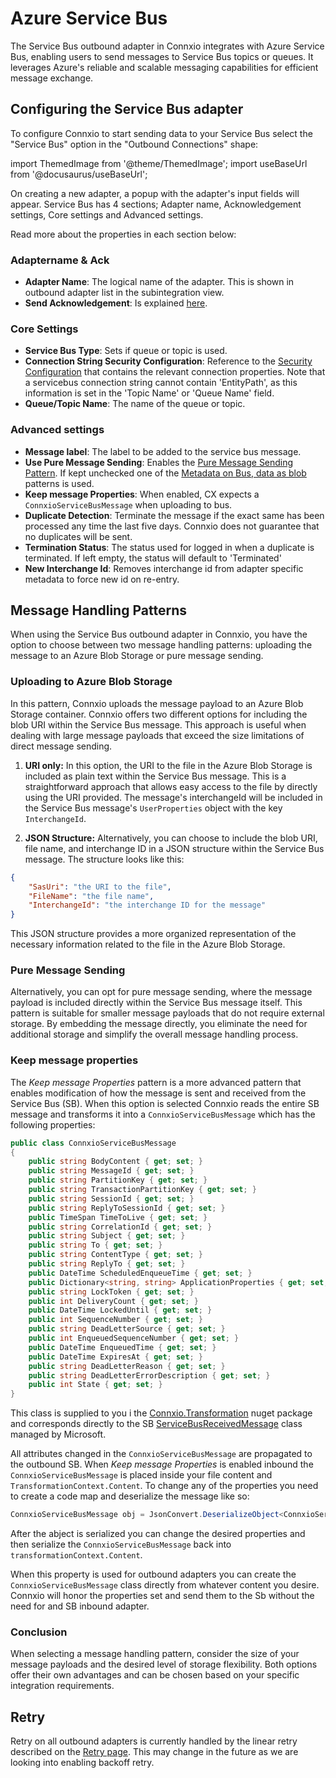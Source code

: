 # Azure Service Bus

The Service Bus outbound adapter in Connxio integrates with Azure Service Bus, enabling users to send messages to Service Bus topics or queues. It leverages Azure's reliable and scalable messaging capabilities for efficient message exchange.


## Configuring the Service Bus adapter

To configure Connxio to start sending data to your Service Bus select the "Service Bus" option in the "Outbound Connections" shape:

import ThemedImage from '@theme/ThemedImage';
import useBaseUrl from '@docusaurus/useBaseUrl';

<div style={{maxWidth: '400px'}}>
  <ThemedImage
    alt="outbound connections"
    sources={{
      light: useBaseUrl('/img/docs/outbound/outbound-connection-light.webp'),
      dark: useBaseUrl('/img/docs/outbound/outbound-connection-dark.webp#dark-only'),
    }}
  />
</div>

On creating a new adapter, a popup with the adapter's input fields will appear.
Service Bus has 4 sections; Adapter name, Acknowledgement settings, Core settings and Advanced settings.

<div style={{maxWidth: '400px'}}>
  <ThemedImage
    alt="properties"
    sources={{
      light: useBaseUrl('/img/docs/outbound/outbound-sections-light.webp'),
      dark: useBaseUrl('/img/docs/outbound/outbound-sections-dark.webp#dark-only'),
    }}
  />
</div>

Read more about the properties in each section below:

### Adaptername & Ack

- **Adapter Name**: The logical name of the adapter. This is shown in outbound adapter list in the subintegration view.
- **Send Acknowledgement**: Is explained [here](/integrations/adapters/outbound/Acknowledgment).


### Core Settings
<div style={{maxWidth: '400px'}}>
  <ThemedImage
    alt="data pickup interval"
    sources={{
      light: useBaseUrl('/img/docs/outbound/sb-core-light.webp'),
      dark: useBaseUrl('/img/docs/outbound/sb-core-dark.webp#dark-only'),
    }}
  />
</div>

- **Service Bus Type**: Sets if queue or topic is used.
- **Connection String Security Configuration**: Reference to the [Security Configuration](/connxio-portal/security-configurations) that contains the relevant connection properties. Note that a servicebus connection string cannot contain 'EntityPath', as this information is set in the 'Topic Name' or 'Queue Name' field.
- **Queue/Topic Name**: The name of the queue or topic.

### Advanced settings

<div style={{maxWidth: '400px'}}>
  <ThemedImage
    alt="data pickup interval"
    sources={{
      light: useBaseUrl('/img/docs/outbound/sb-settings-light.webp'),
      dark: useBaseUrl('/img/docs/outbound/sb-setting-dark.webp#dark-only'),
    }}
  />
</div>

- **Message label**: The label to be added to the service bus message.
- **Use Pure Message Sending**: Enables the [Pure Message Sending Pattern](#pure-message-sending). If kept unchecked one of the [Metadata on Bus, data as blob](#metadata-on-bus-data-as-blob) patterns is used.
- **Keep message Properties**: When enabled, CX expects a `ConnxioServiceBusMessage` when uploading to bus.
- **Duplicate Detection**: Terminate the message if the exact same has been processed any time the last five days. Connxio does not guarantee that no duplicates will be sent.
- **Termination Status**: The status used for logged in when a duplicate is terminated. If left empty, the status will default to 'Terminated'
- **New Interchange Id**: Removes interchange id from adapter specific metadata to force new id on re-entry.

## Message Handling Patterns

When using the Service Bus outbound adapter in Connxio, you have the option to choose between two message handling patterns: uploading the message to an Azure Blob Storage or pure message sending.

### Uploading to Azure Blob Storage

In this pattern, Connxio uploads the message payload to an Azure Blob Storage container. Connxio offers two different options for including the blob URI within the Service Bus message. This approach is useful when dealing with large message payloads that exceed the size limitations of direct message sending.

1. **URI only:**
   In this option, the URI to the file in the Azure Blob Storage is included as plain text within the Service Bus message. This is a straightforward approach that allows easy access to the file by directly using the URI provided. The message's interchangeId will be included in the Service Bus message's `UserProperties` object with the key `InterchangeId`.

2. **JSON Structure:**
   Alternatively, you can choose to include the blob URI, file name, and interchange ID in a JSON structure within the Service Bus message. The structure looks like this:
```json
{
    "SasUri": "the URI to the file",
    "FileName": "the file name",
    "InterchangeId": "the interchange ID for the message"
}
```

This JSON structure provides a more organized representation of the necessary information related to the file in the Azure Blob Storage.

### Pure Message Sending

Alternatively, you can opt for pure message sending, where the message payload is included directly within the Service Bus message itself. This pattern is suitable for smaller message payloads that do not require external storage. By embedding the message directly, you eliminate the need for additional storage and simplify the overall message handling process.

### Keep message properties

The _Keep message Properties_ pattern is a more advanced pattern that enables modification of how the message is sent and received from the Service Bus (SB). When this option is selected Connxio reads the entire SB message and transforms it into a `ConnxioServiceBusMessage` which has the following properties:

```csharp
public class ConnxioServiceBusMessage
{
    public string BodyContent { get; set; }
    public string MessageId { get; set; }
    public string PartitionKey { get; set; }
    public string TransactionPartitionKey { get; set; }
    public string SessionId { get; set; }
    public string ReplyToSessionId { get; set; }
    public TimeSpan TimeToLive { get; set; }
    public string CorrelationId { get; set; }
    public string Subject { get; set; }
    public string To { get; set; }
    public string ContentType { get; set; }
    public string ReplyTo { get; set; }
    public DateTime ScheduledEnqueueTime { get; set; }
    public Dictionary<string, string> ApplicationProperties { get; set; }
    public string LockToken { get; set; }
    public int DeliveryCount { get; set; }
    public DateTime LockedUntil { get; set; }
    public int SequenceNumber { get; set; }
    public string DeadLetterSource { get; set; }
    public int EnqueuedSequenceNumber { get; set; }
    public DateTime EnqueuedTime { get; set; }
    public DateTime ExpiresAt { get; set; }
    public string DeadLetterReason { get; set; }
    public string DeadLetterErrorDescription { get; set; }
    public int State { get; set; }
}
```

This class is supplied to you i the [Connxio.Transformation](https://www.nuget.org/packages/Connxio.Transformation/) nuget package and corresponds directly to the SB [ServiceBusReceivedMessage](https://learn.microsoft.com/en-us/dotnet/api/azure.messaging.servicebus.servicebusreceivedmessage?view=azure-dotnet) class managed by Microsoft. 

All attributes changed in the `ConnxioServiceBusMessage` are propagated to the outbound SB. When _Keep message Properties_ is enabled inbound the `ConnxioServiceBusMessage` is placed inside your file content and `TransformationContext.Content`. To change any of the properties you need to create a code map and deserialize the message like so:

```csharp
ConnxioServiceBusMessage obj = JsonConvert.DeserializeObject<ConnxioServiceBusMessage>(transformationContext.Content);
```

After the abject is serialized you can change the desired properties and then serialize the `ConnxioServiceBusMessage` back into `transformationContext.Content`.

When this property is used for outbound adapters you can create the `ConnxioServiceBusMessage` class directly from whatever content you desire. Connxio will honor the properties set and send them to the Sb without the need for and SB inbound adapter.

### Conclusion

When selecting a message handling pattern, consider the size of your message payloads and the desired level of storage flexibility. Both options offer their own advantages and can be chosen based on your specific integration requirements.

## Retry

Retry on all outbound adapters is currently handled by the linear retry described on the [Retry page](/integrations/retry). This may change in the future as we are looking into enabling backoff retry.
